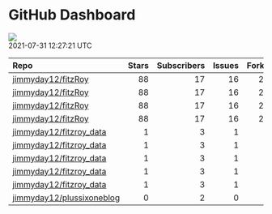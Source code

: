 GitHub Dashboard
================

![](https://github.com/jimmyday12/status/workflows/Render%20Status/badge.svg)  
2021-07-31 12:27:21 UTC

| Repo                                                                      | Stars | Subscribers | Issues | Forks | Status                                                                                                                                                                                | Commit                                                                                                                                                                               |
| :------------------------------------------------------------------------ | ----: | ----------: | -----: | ----: | :------------------------------------------------------------------------------------------------------------------------------------------------------------------------------------ | :----------------------------------------------------------------------------------------------------------------------------------------------------------------------------------- |
| [jimmyday12/fitzRoy](https://github.com/jimmyday12/fitzRoy)               |    88 |          17 |     16 |    20 | [![](https://github.com/jimmyday12/fitzRoy/workflows/R-CMD-check/badge.svg)](https://github.com/jimmyday12/fitzRoy/actions/runs/1071465123)                                           | <a href="https://github.com/jimmyday12/fitzRoy/commit/a1ac26a92d759def19e4a54efb1eb9d6f67df8e8" title="updating fetch_results_afltables to prevent downloading temp file">a1ac26</a> |
| [jimmyday12/fitzRoy](https://github.com/jimmyday12/fitzRoy)               |    88 |          17 |     16 |    20 | [![](https://github.com/jimmyday12/fitzRoy/workflows/pkgdown/badge.svg)](https://github.com/jimmyday12/fitzRoy/actions/runs/1069494984)                                               | <a href="https://github.com/jimmyday12/fitzRoy/commit/a1ac26a92d759def19e4a54efb1eb9d6f67df8e8" title="updating fetch_results_afltables to prevent downloading temp file">a1ac26</a> |
| [jimmyday12/fitzRoy](https://github.com/jimmyday12/fitzRoy)               |    88 |          17 |     16 |    20 | [![](https://github.com/jimmyday12/fitzRoy/workflows/Commands/badge.svg)](https://github.com/jimmyday12/fitzRoy/actions/runs/882009326)                                               | <a href="https://github.com/jimmyday12/fitzRoy/commit/2394e1378837238940a887332ef2748122d69548" title="fixes #147 - updating error message for `check_source`">2394e1</a>            |
| [jimmyday12/fitzRoy](https://github.com/jimmyday12/fitzRoy)               |    88 |          17 |     16 |    20 | [![](https://github.com/jimmyday12/fitzRoy/workflows/Render%20README/badge.svg)](https://github.com/jimmyday12/fitzRoy/actions/runs/663564569)                                        | <a href="https://github.com/jimmyday12/fitzRoy/commit/43f8751cb4e4c722d8867867913d6930c8d9c30a" title="updating workflows">43f875</a>                                                |
| [jimmyday12/fitzroy\_data](https://github.com/jimmyday12/fitzroy_data)    |     1 |           3 |      1 |     0 | [![](https://github.com/jimmyday12/fitzroy_data/workflows/update%20data/badge.svg)](https://github.com/jimmyday12/fitzroy_data/actions/runs/30566608)                                 | <a href="https://github.com/jimmyday12/fitzroy_data/commit/513395df69da59ea026a522360ebf3542ef535b3" title="Merge branch 'master' of github.com:jimmyday12/fitzroy_data">513395</a>  |
| [jimmyday12/fitzroy\_data](https://github.com/jimmyday12/fitzroy_data)    |     1 |           3 |      1 |     0 | [![](https://github.com/jimmyday12/fitzroy_data/workflows/test%20script/badge.svg)](https://github.com/jimmyday12/fitzroy_data/actions/runs/30568704)                                 | <a href="https://github.com/jimmyday12/fitzroy_data/commit/d1eab30fb9dc7c6b4901b562cf4f2e9006812e67" title="fixing install line">d1eab3</a>                                          |
| [jimmyday12/fitzroy\_data](https://github.com/jimmyday12/fitzroy_data)    |     1 |           3 |      1 |     0 | [![](https://github.com/jimmyday12/fitzroy_data/workflows/schedule%20script/badge.svg)](https://github.com/jimmyday12/fitzroy_data/actions/runs/30568431)                             | <a href="https://github.com/jimmyday12/fitzroy_data/commit/f4691ba1420dbbbece8520463bc737a41826f7b6" title="testing">f4691b</a>                                                      |
| [jimmyday12/fitzroy\_data](https://github.com/jimmyday12/fitzroy_data)    |     1 |           3 |      1 |     0 | [![](https://github.com/jimmyday12/fitzroy_data/workflows/testing%20that%20R%20script%20runs/badge.svg)](https://github.com/jimmyday12/fitzroy_data/actions/runs/30651218)            | <a href="https://github.com/jimmyday12/fitzroy_data/commit/c043fd96eb1477958dfbbdc5bb160d6b99c45e4d" title="Update test_schedule.yml">c043fd</a>                                     |
| [jimmyday12/fitzroy\_data](https://github.com/jimmyday12/fitzroy_data)    |     1 |           3 |      1 |     0 | [![](https://github.com/jimmyday12/fitzroy_data/workflows/get%20new%20data/badge.svg)](https://github.com/jimmyday12/fitzroy_data/actions/runs/1082357382)                            | <a href="https://github.com/jimmyday12/fitzroy_data/commit/c6bcdd0fea701e54bd05c4a83aa73a5adf415f30" title="updating weekly_data_process">c6bcdd</a>                                 |
| [jimmyday12/plussixoneblog](https://github.com/jimmyday12/plussixoneblog) |     0 |           2 |      0 |     1 | [![](https://github.com/jimmyday12/plussixoneblog/workflows/Get%20new%20data%20and%20rebuild%20site/badge.svg)](https://github.com/jimmyday12/plussixoneblog/actions/runs/1084964576) | <a href="https://github.com/jimmyday12/plussixoneblog/commit/38b044997362e90aae1dbbfb73b130cd3feaf215" title="Commit from GitHub Actions (Get new data and rebuild site)">38b044</a> |
